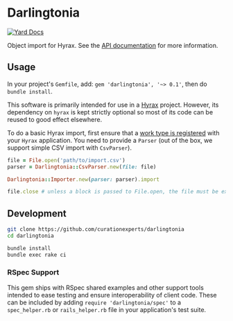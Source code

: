 Darlingtonia
============

[![Yard Docs](http://img.shields.io/badge/yard-docs-blue.svg)](http://www.rubydoc.info/gems/darlingtonia)

Object import for Hyrax. See the [API documentation](https://www.rubydoc.info/gems/darlingtonia) for more
information.

Usage
-----

In your project's `Gemfile`, add: `gem 'darlingtonia', '~> 0.1'`, then do `bundle install`.


This software is primarily intended for use in a [Hyrax](https://github.com/samvera/hyrax) project.
However, its dependency on `hyrax` is kept strictly optional so most of its code can be reused to
good effect elsewhere.

To do a basic Hyrax import, first ensure that a [work type is registered](http://www.rubydoc.info/github/samvera/hyrax/Hyrax/Configuration#register_curation_concern-instance_method)
with your `Hyrax` application. You need to provide a `Parser` (out of the box, we support simple CSV
import with `CsvParser`).

```ruby
file = File.open('path/to/import.csv')
parser = Darlingtonia::CsvParser.new(file: file)

Darlingtonia::Importer.new(parser: parser).import

file.close # unless a block is passed to File.open, the file must be explicitly closed
```

Development
-----------

```sh
git clone https://github.com/curationexperts/darlingtonia
cd darlingtonia

bundle install
bundle exec rake ci
```

### RSpec Support

This gem ships with RSpec shared examples and other support tools intended to ease testing and ensure
interoperability of client code. These can be included by adding `require 'darlingtonia/spec'` to a
`spec_helper.rb` or `rails_helper.rb` file in your application's test suite.
